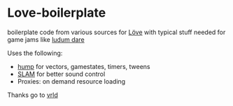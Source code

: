 # Love-boilerplate

boilerplate code from various sources for [Löve](http://www.love2d.org) with typical stuff needed for game jams like [ludum dare](http://www.ludumdare.com/compo/)

Uses the following:

- [hump](https://github.com/vrld/hump) for vectors, gamestates, timers, tweens
- [SLAM](https://github.com/vrld/Stuff/tree/master/slam) for better sound control
- Proxies: on demand resource loading

Thanks go to [vrld](https://github.com/vrld/)
